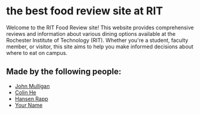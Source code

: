 # the best food review site at RIT
Welcome to the RIT Food Review site! This website provides comprehensive reviews and information about various dining
options available at the Rochester Institute of Technology (RIT). Whether you're a student, faculty member, or visitor,
this site aims to help you make informed decisions about where to eat on campus.

## Made by the following people:
- [John Mulligan](https://github.com/jmulligan191)
- [Colin He](https://github.com/ColinGHe)
- [Hansen Rapp](https://github.com/Untitled-dog)
- [Your Name](https://github.com/yourusername)
